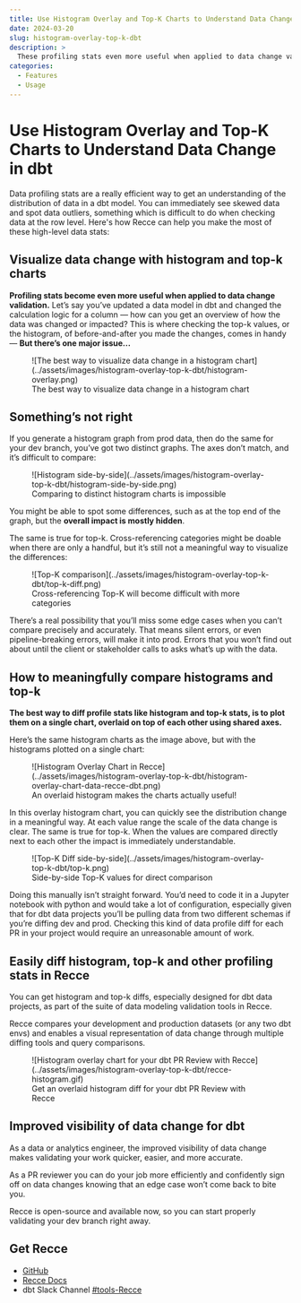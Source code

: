 ```yaml
---
title: Use Histogram Overlay and Top-K Charts to Understand Data Change in dbt
date: 2024-03-20
slug: histogram-overlay-top-k-dbt
description: >
  These profiling stats even more useful when applied to data change validation in dbt projects
categories:
  - Features
  - Usage
---
```


# Use Histogram Overlay and Top-K Charts to Understand Data Change in dbt

Data profiling stats are a really efficient way to get an understanding of the distribution of data in a dbt model. You can immediately see skewed data and spot data outliers, something which is difficult to do when checking data at the row level. Here's how Recce can help you make the most of these high-level data stats:

## Visualize data change with histogram and top-k charts

**Profiling stats become even more useful when applied to data change validation.** Let’s say you’ve updated a data model in dbt and changed the calculation logic for a column — how can you get an overview of how the data was changed or impacted? This is where checking the top-k values, or the histogram, of before-and-after you made the changes, comes in handy — **But there’s one major issue...**

<figure markdown="span">
  ![The best way to visualize data change in a histogram chart](../assets/images/histogram-overlay-top-k-dbt/histogram-overlay.png)
  <figcaption>The best way to visualize data change in a histogram chart</figcaption>
</figure>


## Something’s not right

If you generate a histogram graph from prod data, then do the same for your dev branch, you’ve got two distinct graphs. The axes don’t match, and it’s difficult to compare:

<!-- more -->

<figure markdown="span">
  ![Histogram side-by-side](../assets/images/histogram-overlay-top-k-dbt/histogram-side-by-side.png)
  <figcaption>Comparing to distinct histogram charts is impossible</figcaption>
</figure>

You might be able to spot some differences, such as at the top end of the graph, but the **overall impact is mostly hidden**.

The same is true for top-k. Cross-referencing categories might be doable when there are only a handful, but it’s still not a meaningful way to visualize the differences:


<figure markdown="span">
  ![Top-K comparison](../assets/images/histogram-overlay-top-k-dbt/top-k-diff.png)
  <figcaption>Cross-referencing Top-K will become difficult with more categories</figcaption>
</figure>

There’s a real possibility that you’ll miss some edge cases when you can’t compare precisely and accurately. That means silent errors, or even pipeline-breaking errors, will make it into prod. Errors that you won’t find out about until the client or stakeholder calls to asks what’s up with the data.

## How to meaningfully compare histograms and top-k

**The best way to diff profile stats like histogram and top-k stats, is to plot them on a single chart, overlaid on top of each other using shared axes.**

Here’s the same histogram charts as the image above, but with the histograms plotted on a single chart:

<figure markdown="span">
  ![Histogram Overlay Chart in Recce](../assets/images/histogram-overlay-top-k-dbt/histogram-overlay-chart-data-recce-dbt.png)
  <figcaption>An overlaid histogram makes the charts actually useful!</figcaption>
</figure>

In this overlay histogram chart, you can quickly see the distribution change in a meaningful way. At each value range the scale of the data change is clear. The same is true for top-k. When the values are compared directly next to each other the impact is immediately understandable.

<figure markdown="span">
  ![Top-K Diff side-by-side](../assets/images/histogram-overlay-top-k-dbt/top-k.png)
  <figcaption>Side-by-side Top-K values for direct comparison</figcaption>
</figure>

Doing this manually isn’t straight forward. You’d need to code it in a Jupyter notebook with python and would take a lot of configuration, especially given that for dbt data projects you’ll be pulling data from two different schemas if you’re diffing dev and prod. Checking this kind of data profile diff for each PR in your project would require an unreasonable amount of work.

## Easily diff histogram, top-k and other profiling stats in Recce

You can get histogram and top-k diffs, especially designed for dbt data projects, as part of the suite of data modeling validation tools in Recce.

Recce compares your development and production datasets (or any two dbt envs) and enables a visual representation of data change through multiple diffing tools and query comparisons.


<figure markdown="span">
  ![Histogram overlay chart for your dbt PR Review with Recce](../assets/images/histogram-overlay-top-k-dbt/recce-histogram.gif)
  <figcaption>Get an overlaid histogram diff for your dbt PR Review with Recce</figcaption>
</figure>

## Improved visibility of data change for dbt

As a data or analytics engineer, the improved visibility of data change makes validating your work quicker, easier, and more accurate.

As a PR reviewer you can do your job more efficiently and confidently sign off on data changes knowing that an edge case won’t come back to bite you.

Recce is open-source and available now, so you can start properly validating your dev branch right away.

## Get Recce

- [GitHub](https://github.com/datarecce/recce)
- [Recce Docs](../../docs/index.md)
- dbt Slack Channel [#tools-Recce](https://getdbt.slack.com/archives/C05C28V7CPP)


